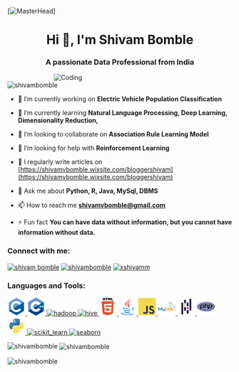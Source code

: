 [![MasterHead](https://media.licdn.com/dms/image/C4D16AQEdf-OMLQrlPQ/profile-displaybackgroundimage-shrink_350_1400/0/1659289513330?e=1686787200&v=beta&t=pGDuB8rLPjKPFsd-TxkxE3vVSqadRq19ScOG13HsfoQ)]
<h1 align="center">Hi 👋, I'm Shivam Bomble</h1>
<h3 align="center">A passionate Data Professional from India</h3>
<img align="right" alt="Coding" width="400" src="https://frogdesign.nyc3.cdn.digitaloceanspaces.com/wp-content/uploads/2020/08/04192430/AI_designing-with-data.gif">

<p align="left"> <img src="https://komarev.com/ghpvc/?username=shivambomble&label=Profile%20views&color=0e75b6&style=flat" alt="shivambomble" /> </p>

- 🔭 I’m currently working on **Electric Vehicle Population Classification**

- 🌱 I’m currently learning **Natural Language Processing, Deep Learning, Dimensionality Reduction,**

- 👯 I’m looking to collaborate on **Association Rule Learning Model**

- 🤝 I’m looking for help with **Reinforcement Learning**

- 📝 I regularly write articles on [https://shivamvbomble.wixsite.com/bloggershivam](https://shivamvbomble.wixsite.com/bloggershivam)

- 💬 Ask me about **Python, R, Java, MySql, DBMS**

- 📫 How to reach me **shivamvbomble@gmail.com**

- ⚡ Fun fact **You can have data without information, but you cannot have information without data.**

<h3 align="left">Connect with me:</h3>
<p align="left">
<a href="https://linkedin.com/in/shivam bomble" target="blank"><img align="center" src="https://raw.githubusercontent.com/rahuldkjain/github-profile-readme-generator/master/src/images/icons/Social/linked-in-alt.svg" alt="shivam bomble" height="30" width="40" /></a>
<a href="https://kaggle.com/shivambomble" target="blank"><img align="center" src="https://raw.githubusercontent.com/rahuldkjain/github-profile-readme-generator/master/src/images/icons/Social/kaggle.svg" alt="shivambomble" height="30" width="40" /></a>
<a href="https://instagram.com/xshivamm" target="blank"><img align="center" src="https://raw.githubusercontent.com/rahuldkjain/github-profile-readme-generator/master/src/images/icons/Social/instagram.svg" alt="xshivamm" height="30" width="40" /></a>
</p>

<h3 align="left">Languages and Tools:</h3>
<p align="left"> <a href="https://www.cprogramming.com/" target="_blank" rel="noreferrer"> <img src="https://raw.githubusercontent.com/devicons/devicon/master/icons/c/c-original.svg" alt="c" width="40" height="40"/> </a> <a href="https://www.w3schools.com/cpp/" target="_blank" rel="noreferrer"> <img src="https://raw.githubusercontent.com/devicons/devicon/master/icons/cplusplus/cplusplus-original.svg" alt="cplusplus" width="40" height="40"/> </a> <a href="https://hadoop.apache.org/" target="_blank" rel="noreferrer"> <img src="https://www.vectorlogo.zone/logos/apache_hadoop/apache_hadoop-icon.svg" alt="hadoop" width="40" height="40"/> </a> <a href="https://hive.apache.org/" target="_blank" rel="noreferrer"> <img src="https://www.vectorlogo.zone/logos/apache_hive/apache_hive-icon.svg" alt="hive" width="40" height="40"/> </a> <a href="https://www.w3.org/html/" target="_blank" rel="noreferrer"> <img src="https://raw.githubusercontent.com/devicons/devicon/master/icons/html5/html5-original-wordmark.svg" alt="html5" width="40" height="40"/> </a> <a href="https://www.java.com" target="_blank" rel="noreferrer"> <img src="https://raw.githubusercontent.com/devicons/devicon/master/icons/java/java-original.svg" alt="java" width="40" height="40"/> </a> <a href="https://developer.mozilla.org/en-US/docs/Web/JavaScript" target="_blank" rel="noreferrer"> <img src="https://raw.githubusercontent.com/devicons/devicon/master/icons/javascript/javascript-original.svg" alt="javascript" width="40" height="40"/> </a> <a href="https://www.mysql.com/" target="_blank" rel="noreferrer"> <img src="https://raw.githubusercontent.com/devicons/devicon/master/icons/mysql/mysql-original-wordmark.svg" alt="mysql" width="40" height="40"/> </a> <a href="https://pandas.pydata.org/" target="_blank" rel="noreferrer"> <img src="https://raw.githubusercontent.com/devicons/devicon/2ae2a900d2f041da66e950e4d48052658d850630/icons/pandas/pandas-original.svg" alt="pandas" width="40" height="40"/> </a> <a href="https://www.php.net" target="_blank" rel="noreferrer"> <img src="https://raw.githubusercontent.com/devicons/devicon/master/icons/php/php-original.svg" alt="php" width="40" height="40"/> </a> <a href="https://www.python.org" target="_blank" rel="noreferrer"> <img src="https://raw.githubusercontent.com/devicons/devicon/master/icons/python/python-original.svg" alt="python" width="40" height="40"/> </a> <a href="https://scikit-learn.org/" target="_blank" rel="noreferrer"> <img src="https://upload.wikimedia.org/wikipedia/commons/0/05/Scikit_learn_logo_small.svg" alt="scikit_learn" width="40" height="40"/> </a> <a href="https://seaborn.pydata.org/" target="_blank" rel="noreferrer"> <img src="https://seaborn.pydata.org/_images/logo-mark-lightbg.svg" alt="seaborn" width="40" height="40"/> </a> </p>

<p><img align="left" src="https://github-readme-stats.vercel.app/api/top-langs?username=shivambomble&show_icons=true&locale=en&layout=compact" alt="shivambomble" /></p>

<p>&nbsp;<img align="center" src="https://github-readme-stats.vercel.app/api?username=shivambomble&show_icons=true&locale=en" alt="shivambomble" /></p>

<p><img align="center" src="https://github-readme-streak-stats.herokuapp.com/?user=shivambomble&" alt="shivambomble" /></p>
